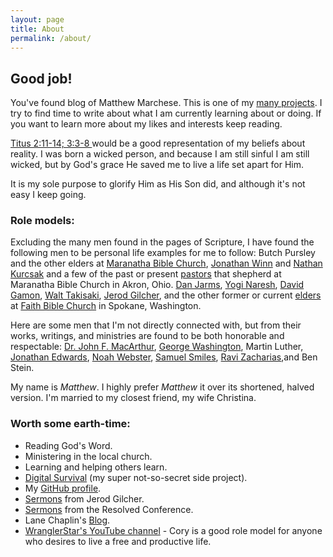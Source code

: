 ```yaml
---
layout: page
title: About
permalink: /about/
---
```


## Good job! ##

You've found blog of Matthew Marchese. This is one of my [many projects](http://maffblaster.github.io/projects/). I try to find time to write about what I am currently learning about or doing. If you want to learn more about my likes and interests keep reading.

[Titus 2:11-14; 3:3-8 ](https://www.biblegateway.com/passage/?search=Titus+2%3A11-14%2CTitus+3%3A3-8&version=ESV) would be a good representation of my beliefs about reality. I was born a wicked person, and because I am still sinful I am still wicked, but by God's grace He saved me to live a life set apart for Him.

It is my sole purpose to glorify Him as His Son did, and although it's not easy I keep going.

### Role models: ###

Excluding the many men found in the pages of Scripture, I have found the following men to be personal life examples for me to follow: Butch Pursley and the other elders at [Maranatha Bible Church](http://www.mbc95.org/), [Jonathan Winn](https://www.facebook.com/jonathan.winn.5) and [Nathan Kurcsak](https://www.facebook.com/nathan.kurcsak) and a few of the past or present [pastors](http://www.mbc95.org/about/ministry-staff/) that shepherd at Maranatha Bible Church in Akron, Ohio. [Dan Jarms](https://www.facebook.com/dan.jarms), [Yogi Naresh](https://www.facebook.com/ynaresh), [David Gamon](https://www.facebook.com/dgamon), [Walt Takisaki](https://www.facebook.com/walt.takisaki), [Jerod Gilcher](https://www.facebook.com/jerod.gilcher), and the other former or current [elders](http://www.fbchurch.org/who-we-are/pastors-elders/) at [Faith Bible Church](http://www.fbchurch.org/) in Spokane, Washington.

Here are some men that I'm not directly connected with, but from their works, writings, and ministries are found to be both honorable and respectable:
[Dr. John F. MacArthur](http://www.gty.org/), [George Washington](https://en.wikipedia.org/wiki/George_Washington), Martin Luther, [Jonathan Edwards](https://en.wikipedia.org/wiki/Jonathan_Edwards_%28theologian%29), [Noah Webster](https://en.wikipedia.org/wiki/Noah_Webster), [Samuel Smiles](http://www.gutenberg.org/ebooks/author/224?sort_order=title), [Ravi Zacharias](http://www.rzim.org/),and Ben Stein.

My name is *Matthew*. I highly prefer *Matthew* it over its shortened, halved version. I'm married to my closest friend, my wife Christina.

### Worth some earth-time: ###

* Reading God's Word.
* Ministering in the local church.
* Learning and helping others learn.
* [Digital Survival](http://www.digitalsurvival.us/) (my super not-so-secret side project).
* My [GitHub profile](https://github.com/Maffblaster).
* [Sermons](http://www.fbchurch.org/sermons/service-type/college/) from Jerod Gilcher.
* [Sermons](http://www.resolved.org/) from the Resolved Conference.
* Lane Chaplin's [Blog](http://www.lanechaplin.com/).
* [WranglerStar's YouTube channel](http://www.wranglerstar.com/) - Cory is a good role model for anyone who desires to live a free and productive life.
